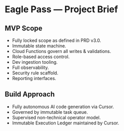 # Eagle Pass — Project Brief

## MVP Scope

- Fully locked scope as defined in PRD v3.0.
- Immutable state machine.
- Cloud Functions govern all writes & validations.
- Role-based access control.
- Dev ingestion tooling.
- Full observability.
- Security rule scaffold.
- Reporting interfaces.

## Build Approach

- Fully autonomous AI code generation via Cursor.
- Governed by immutable task queue.
- Supervised non-technical operator model.
- Immutable Execution Ledger maintained by Cursor.
